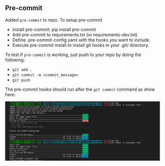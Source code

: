 ## Pre-commit

Added `pre-commit` to repo. 
To setup pre-commit
  - Install pre-commit: pip install pre-commit
  - Add pre-commit to requirements.txt (or requirements-dev.txt)
  - Define .pre-commit-config.yaml with the hooks you want to include.
  - Execute pre-commit install to install git hooks in your .git/ directory.


To test if `pre-commit` is working, just push to your repo by doing the following:
- `git add .`
- `git commit -m <commit_message>`
- `git push`

The pre-commit hooks should run after the `git commit` command as show here:

<img src="https://github.com/rjtronco/DialogFlow-Flask-App-Webhook/blob/main/pre-commit-test.png" width="800px" margin-left="-5px">
<br>
